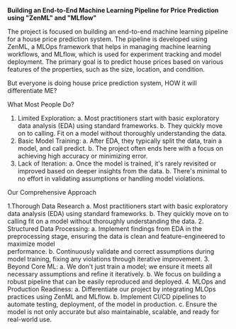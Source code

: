 **Building an End-to-End Machine Learning Pipeline for Price Prediction using "ZenML" and "MLflow"**

The project is focused on building an end-to-end machine learning pipeline for a house price prediction system.
The pipeline is developed using ZenML, a MLOps framework that helps in managing machine learning workflows, and MLflow, which is used for experiment tracking and model deployment.
The primary goal is to predict house prices based on various features of the properties, such as the size, location, and condition.

But everyone is doing house price prediction system, HOW it will differentiate ME?

What Most People Do?
1. Limited Exploration:
    a. Most practitioners start with basic exploratory data analysis (EDA) using standard frameworks.
    b. They quickly move on to calling. Fit on a model without thoroughly understanding the data.
2. Basic Model Training:
    a. After EDA, they typically split the data, train a model, and call predict. 
    b. The project often ends here with a focus on achieving high accuracy or minimizing error.
3. Lack of Iteration:
    a. Once the model is trained, it's rarely revisited or improved based on deeper insights from the data.
    b. There's minimal to no effort in validating assumptions or handling model violations.

Our Comprehensive Approach

1.Thorough Data Research
    a. Most practitioners start with basic exploratory data analysis (EDA) using standard frameworks.
    b. They quickly move on to calling fit on a model without thoroughly understanding the data.
2. Structured Data Processing:
    a. Implement findings from EDA in the preprocessing stage, ensuring the data is clean and feature-engineered to maximize model         
       performance.
    b. Continuously validate and correct assumptions during model training, fixing any violations through iterative improvement.
3. Beyond Core ML:
    a. We don't just train a model; we ensure it meets all necessary assumptions and refine it iteratively.
    b. We focus on building a robust pipeline that can be easily reproduced and deployed.
4. MLOps and Production Readiness:
    a. Differentiate our project by integrating MLOps practices using ZenML and MLflow.
    b. Implement CI/CD pipelines to automate testing, deployment, of the model in production.
    c. Ensure the model is not only accurate but also maintainable, scalable, and ready for real-world use.
